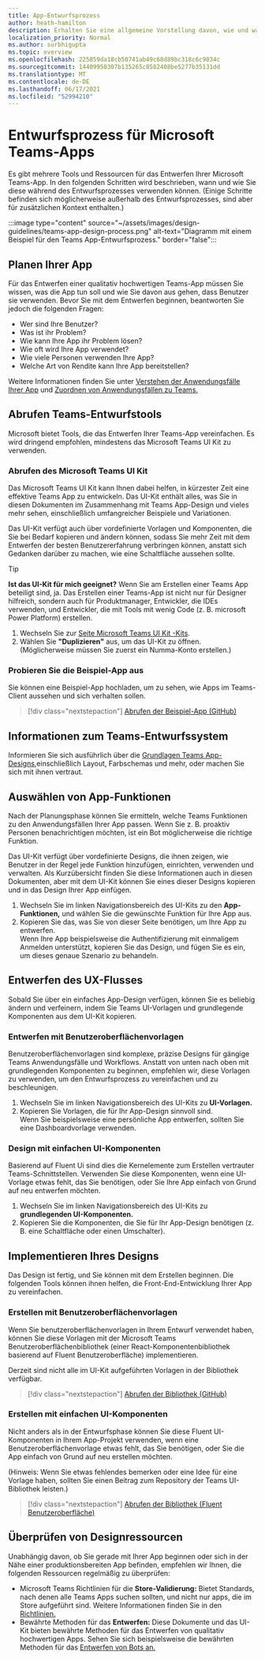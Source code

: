 ```yaml
---
title: App-Entwurfsprozess
author: heath-hamilton
description: Erhalten Sie eine allgemeine Vorstellung davon, wie und wann Sie Microsoft-Tools und -Ressourcen verwenden können, um eine effektive Microsoft Teams-App zu entwerfen.
localization_priority: Normal
ms.author: surbhigupta
ms.topic: overview
ms.openlocfilehash: 225859da18cb50741ab49c68d89bc318c6c9034c
ms.sourcegitcommit: 14409950307b135265c8582408be5277b35131dd
ms.translationtype: MT
ms.contentlocale: de-DE
ms.lasthandoff: 06/17/2021
ms.locfileid: "52994210"
---
```

# <a name="design-process-for-microsoft-teams-apps"></a>Entwurfsprozess für Microsoft Teams-Apps

Es gibt mehrere Tools und Ressourcen für das Entwerfen Ihrer Microsoft Teams-App. In den folgenden Schritten wird beschrieben, wann und wie Sie diese während des Entwurfsprozesses verwenden können. (Einige Schritte befinden sich möglicherweise außerhalb des Entwurfsprozesses, sind aber für zusätzlichen Kontext enthalten.)

:::image type="content" source="~/assets/images/design-guidelines/teams-app-design-process.png" alt-text="Diagramm mit einem Beispiel für den Teams App-Entwurfsprozess." border="false":::

## <a name="plan-your-app"></a>Planen Ihrer App

Für das Entwerfen einer qualitativ hochwertigen Teams-App müssen Sie wissen, was die App tun soll und wie Sie davon aus gehen, dass Benutzer sie verwenden. Bevor Sie mit dem Entwerfen beginnen, beantworten Sie jedoch die folgenden Fragen:

* Wer sind Ihre Benutzer?
* Was ist ihr Problem?
* Wie kann Ihre App ihr Problem lösen?
* Wie oft wird Ihre App verwendet?
* Wie viele Personen verwenden Ihre App?
* Welche Art von Rendite kann Ihre App bereitstellen?

Weitere Informationen finden Sie unter [Verstehen der Anwendungsfälle Ihrer App](~/concepts/design/understand-use-cases.md) und [Zuordnen von Anwendungsfällen zu Teams.](~/concepts/design/map-use-cases.md)

## <a name="get-teams-design-tools"></a>Abrufen Teams-Entwurfstools

Microsoft bietet Tools, die das Entwerfen Ihrer Teams-App vereinfachen. Es wird dringend empfohlen, mindestens das Microsoft Teams UI Kit zu verwenden.

### <a name="get-the-microsoft-teams-ui-kit"></a>Abrufen des Microsoft Teams UI Kit

Das Microsoft Teams UI Kit kann Ihnen dabei helfen, in kürzester Zeit eine effektive Teams App zu entwickeln. Das UI-Kit enthält alles, was Sie in diesen Dokumenten im Zusammenhang mit Teams App-Design und vieles mehr sehen, einschließlich umfangreicher Beispiele und Variationen.

Das UI-Kit verfügt auch über vordefinierte Vorlagen und Komponenten, die Sie bei Bedarf kopieren und ändern können, sodass Sie mehr Zeit mit dem Entwerfen der besten Benutzererfahrung verbringen können, anstatt sich Gedanken darüber zu machen, wie eine Schaltfläche aussehen sollte.

> [!TIP]
> **Ist das UI-Kit für mich geeignet?** Wenn Sie am Erstellen einer Teams App beteiligt sind, ja. Das Erstellen einer Teams-App ist nicht nur für Designer hilfreich, sondern auch für Produktmanager, Entwickler, die IDEs verwenden, und Entwickler, die mit Tools mit wenig Code (z. B. microsoft Power Platform) erstellen.

1. Wechseln Sie zur [Seite Microsoft Teams UI Kit -Kits](https://www.figma.com/community/file/916836509871353159).
1. Wählen Sie **"Duplizieren"** aus, um das UI-Kit zu öffnen. (Möglicherweise müssen Sie zuerst ein Numma-Konto erstellen.)

### <a name="try-the-sample-app"></a>Probieren Sie die Beispiel-App aus

Sie können eine Beispiel-App hochladen, um zu sehen, wie Apps im Teams-Client aussehen und sich verhalten sollen.

> [!div class="nextstepaction"]
> [Abrufen der Beispiel-App (GitHub)](https://github.com/OfficeDev/Microsoft-Teams-Samples/tree/main/samples/tab-ui-templates/ts)

## <a name="learn-teams-design-system"></a>Informationen zum Teams-Entwurfssystem

Informieren Sie sich ausführlich über die [Grundlagen Teams App-Designs,](design-teams-app-fundamentals.md)einschließlich Layout, Farbschemas und mehr, oder machen Sie sich mit ihnen vertraut.

## <a name="choose-app-capabilities"></a>Auswählen von App-Funktionen

Nach der Planungsphase können Sie ermitteln, welche Teams Funktionen zu den Anwendungsfällen Ihrer App passen. Wenn Sie z. B. proaktiv Personen benachrichtigen möchten, ist ein Bot möglicherweise die richtige Funktion.

Das UI-Kit verfügt über vordefinierte Designs, die ihnen zeigen, wie Benutzer in der Regel jede Funktion hinzufügen, einrichten, verwenden und verwalten. Als Kurzübersicht finden Sie diese Informationen auch in diesen Dokumenten, aber mit dem UI-Kit können Sie eines dieser Designs kopieren und in das Design Ihrer App einfügen.

1. Wechseln Sie im linken Navigationsbereich des UI-Kits zu den **App-Funktionen,** und wählen Sie die gewünschte Funktion für Ihre App aus.
1. Kopieren Sie das, was Sie von dieser Seite benötigen, um Ihre App zu entwerfen.<br />
   Wenn Ihre App beispielsweise die Authentifizierung mit einmaligem Anmelden unterstützt, kopieren Sie das Design, und fügen Sie es ein, um dieses genaue Szenario zu behandeln.

## <a name="design-your-ux-flow"></a>Entwerfen des UX-Flusses

Sobald Sie über ein einfaches App-Design verfügen, können Sie es beliebig ändern und verfeinern, indem Sie Teams UI-Vorlagen und grundlegende Komponenten aus dem UI-Kit kopieren.

### <a name="design-with-ui-templates"></a>Entwerfen mit Benutzeroberflächenvorlagen

Benutzeroberflächenvorlagen sind komplexe, präzise Designs für gängige Teams Anwendungsfälle und Workflows. Anstatt von unten nach oben mit grundlegenden Komponenten zu beginnen, empfehlen wir, diese Vorlagen zu verwenden, um den Entwurfsprozess zu vereinfachen und zu beschleunigen.

1. Wechseln Sie im linken Navigationsbereich des UI-Kits zu **UI-Vorlagen.**
1. Kopieren Sie Vorlagen, die für Ihr App-Design sinnvoll sind.<br />
   Wenn Sie beispielsweise eine persönliche App entwerfen, sollten Sie eine Dashboardvorlage verwenden.

### <a name="design-with-basic-ui-components"></a>Design mit einfachen UI-Komponenten

Basierend auf Fluent Ui sind dies die Kernelemente zum Erstellen vertrauter Teams-Schnittstellen. Verwenden Sie diese Komponenten, wenn eine UI-Vorlage etwas fehlt, das Sie benötigen, oder Sie Ihre App einfach von Grund auf neu entwerfen möchten.

1. Wechseln Sie im linken Navigationsbereich des UI-Kits zu **grundlegenden UI-Komponenten.**
1. Kopieren Sie die Komponenten, die Sie für Ihr App-Design benötigen (z. B. eine Schaltfläche oder einen Umschalter).

## <a name="implement-your-design"></a>Implementieren Ihres Designs

Das Design ist fertig, und Sie können mit dem Erstellen beginnen. Die folgenden Tools können ihnen helfen, die Front-End-Entwicklung Ihrer App zu vereinfachen.

### <a name="build-with-ui-templates"></a>Erstellen mit Benutzeroberflächenvorlagen

Wenn Sie benutzeroberflächenvorlagen in Ihrem Entwurf verwendet haben, können Sie diese Vorlagen mit der Microsoft Teams Benutzeroberflächenbibliothek (einer React-Komponentenbibliothek basierend auf Fluent Benutzeroberfläche) implementieren.

Derzeit sind nicht alle im UI-Kit aufgeführten Vorlagen in der Bibliothek verfügbar.

> [!div class="nextstepaction"]
> [Abrufen der Bibliothek (GitHub)](https://github.com/OfficeDev/microsoft-teams-ui-component-library)

### <a name="build-with-basic-ui-components"></a>Erstellen mit einfachen UI-Komponenten

Nicht anders als in der Entwurfsphase können Sie diese Fluent UI-Komponenten in Ihrem App-Projekt verwenden, wenn eine Benutzeroberflächenvorlage etwas fehlt, das Sie benötigen, oder Sie die App einfach von Grund auf neu erstellen möchten. 

(Hinweis: Wenn Sie etwas fehlendes bemerken oder eine Idee für eine Vorlage haben, sollten Sie einen Beitrag zum Repository der Teams UI-Bibliothek leisten.)

> [!div class="nextstepaction"]
> [Abrufen der Bibliothek (Fluent Benutzeroberfläche)](https://fluentsite.z22.web.core.windows.net/)

## <a name="review-design-resources"></a>Überprüfen von Designressourcen

Unabhängig davon, ob Sie gerade mit Ihrer App beginnen oder sich in der Nähe einer produktionsbereiten App befinden, empfehlen wir Ihnen, die folgenden Ressourcen regelmäßig zu überprüfen:

* Microsoft Teams Richtlinien für die **Store-Validierung:** Bietet Standards, nach denen alle Teams Apps suchen sollten, und nicht nur apps, die im Store aufgeführt sind. Weitere Informationen finden Sie in den [Richtlinien.](~/concepts/deploy-and-publish/appsource/prepare/teams-store-validation-guidelines.md)
* Bewährte Methoden für das **Entwerfen:** Diese Dokumente und das UI-Kit bieten bewährte Methoden für das Entwerfen von qualitativ hochwertigen Apps. Sehen Sie sich beispielsweise die bewährten Methoden für das [Entwerfen von Bots an.](~/bots/design/bots.md#best-practices)

